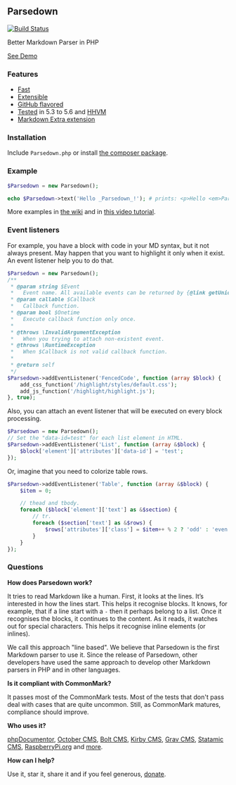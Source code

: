 ## Parsedown

[![Build Status](https://img.shields.io/travis/erusev/parsedown/master.svg?style=flat-square)](https://travis-ci.org/erusev/parsedown)
<!--[![Total Downloads](http://img.shields.io/packagist/dt/erusev/parsedown.svg?style=flat-square)](https://packagist.org/packages/erusev/parsedown)-->

Better Markdown Parser in PHP

[See Demo](http://parsedown.org/demo)

### Features

* [Fast](http://parsedown.org/speed)
* [Extensible](https://github.com/erusev/parsedown/wiki/Writing-Extensions)
* [GitHub flavored](https://help.github.com/articles/github-flavored-markdown)
* [Tested](http://parsedown.org/tests/) in 5.3 to 5.6 and [HHVM](http://www.hhvm.com/)
* [Markdown Extra extension](https://github.com/erusev/parsedown-extra)

### Installation

Include `Parsedown.php` or install [the composer package](https://packagist.org/packages/erusev/parsedown).

### Example

``` php
$Parsedown = new Parsedown();

echo $Parsedown->text('Hello _Parsedown_!'); # prints: <p>Hello <em>Parsedown</em>!</p>
```

More examples in [the wiki](https://github.com/erusev/parsedown/wiki/Usage) and in [this video tutorial](http://youtu.be/wYZBY8DEikI).

### Event listeners

For example, you have a block with code in your MD syntax, but it not always present. May happen that you want to highlight it only when it exist. An event listener help you to do that.

```php
$Parsedown = new Parsedown();
/**
 * @param string $Event
 *   Event name. All available events can be returned by {@link getUniqueBlockNames()} method.
 * @param callable $Callback
 *   Callback function.
 * @param bool $Onetime
 *   Execute callback function only once.
 *
 * @throws \InvalidArgumentException
 *   When you trying to attach non-existent event.
 * @throws \RuntimeException
 *   When $Callback is not valid callback function.
 *
 * @return self
 */
$Parsedown->addEventListener('FencedCode', function (array $block) {
    add_css_function('/highlight/styles/default.css');
    add_js_function('/highlight/highlight.js');
}, true);
```

Also, you can attach an event listener that will be executed on every block processing.

```php
$Parsedown = new Parsedown();
// Set the "data-id=test" for each list element in HTML.
$Parsedown->addEventListener('List', function (array &$block) {
    $block['element']['attributes']['data-id'] = 'test';
});
```

Or, imagine that you need to colorize table rows.

```php
$Parsedown->addEventListener('Table', function (array &$block) {
    $item = 0;

    // thead and tbody.
    foreach ($block['element']['text'] as &$section) {
        // tr.
        foreach ($section['text'] as &$rows) {
            $rows['attributes']['class'] = $item++ % 2 ? 'odd' : 'even';
        }
    }
});
```

### Questions

**How does Parsedown work?**

It tries to read Markdown like a human. First, it looks at the lines. It’s interested in how the lines start. This helps it recognise blocks. It knows, for example, that if a line start with a `-` then it perhaps belong to a list. Once it recognises the blocks, it continues to the content. As it reads, it watches out for special characters. This helps it recognise inline elements (or inlines).

We call this approach "line based". We believe that Parsedown is the first Markdown parser to use it. Since the release of Parsedown, other developers have used the same approach to develop other Markdown parsers in PHP and in other languages.

**Is it compliant with CommonMark?**

It passes most of the CommonMark tests. Most of the tests that don't pass deal with cases that are quite uncommon. Still, as CommonMark matures, compliance should improve.

**Who uses it?**

[phpDocumentor](http://www.phpdoc.org/), [October CMS](http://octobercms.com/), [Bolt CMS](http://bolt.cm/), [Kirby CMS](http://getkirby.com/), [Grav CMS](http://getgrav.org/), [Statamic CMS](http://www.statamic.com/),  [RaspberryPi.org](http://www.raspberrypi.org/) and [more](https://www.versioneye.com/php/erusev:parsedown/references).

**How can I help?**

Use it, star it, share it and if you feel generous, [donate](https://www.paypal.com/cgi-bin/webscr?cmd=_s-xclick&hosted_button_id=528P3NZQMP8N2).
